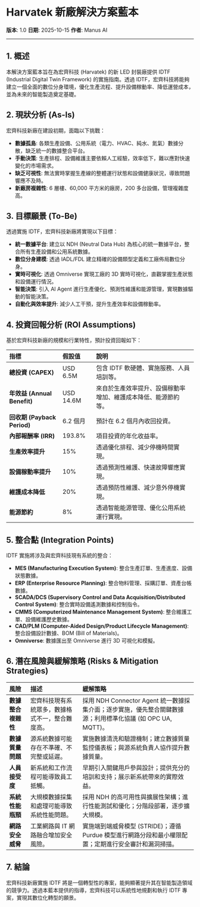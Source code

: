 # Harvatek 新廠解決方案藍本

**版本**: 1.0
**日期**: 2025-10-15
**作者**: Manus AI

---

## 1. 概述

本解決方案藍本旨在為宏齊科技 (Harvatek) 的新 LED 封裝廠提供 IDTF (Industrial Digital Twin Framework) 的實施指南。透過 IDTF，宏齊科技將能夠建立一個全面的數位分身環境，優化生產流程、提升設備稼動率、降低運營成本，並為未來的智能製造奠定基礎。

## 2. 現狀分析 (As-Is)

宏齊科技新廠在建設初期，面臨以下挑戰：

*   **數據孤島**: 各類生產設備、公用系統（電力、HVAC、純水、氮氣）數據分散，缺乏統一的數據整合平台。
*   **手動決策**: 生產排程、設備維護主要依賴人工經驗，效率低下，難以應對快速變化的市場需求。
*   **缺乏可視性**: 無法實時掌握生產線的整體運行狀態和設備健康狀況，導致問題響應不及時。
*   **新廠房複雜性**: 6 層樓、60,000 平方米的廠房，200 多台設備，管理複雜度高。

## 3. 目標願景 (To-Be)

透過實施 IDTF，宏齊科技新廠將實現以下目標：

*   **統一數據平台**: 建立以 NDH (Neutral Data Hub) 為核心的統一數據平台，整合所有生產設備和公用系統數據。
*   **數位分身建模**: 透過 IADL/FDL 建立精確的設備類型定義和工廠佈局數位分身。
*   **實時可視化**: 透過 Omniverse 實現工廠的 3D 實時可視化，直觀掌握生產狀態和設備運行情況。
*   **智能決策**: 引入 AI Agent 進行生產優化、預測性維護和能源管理，實現數據驅動的智能決策。
*   **自動化與效率提升**: 減少人工干預，提升生產效率和設備稼動率。

## 4. 投資回報分析 (ROI Assumptions)

基於宏齊科技新廠的規模和行業特性，預計投資回報如下：

| 指標 | 假設值 | 說明 |
|:---|:---|:---|
| **總投資 (CAPEX)** | USD 6.5M | 包含 IDTF 軟硬體、實施服務、人員培訓等。 |
| **年效益 (Annual Benefit)** | USD 14.6M | 來自於生產效率提升、設備稼動率增加、維護成本降低、能源節約等。 |
| **回收期 (Payback Period)** | 6.2 個月 | 預計在 6.2 個月內收回投資。 |
| **內部報酬率 (IRR)** | 193.8% | 項目投資的年化收益率。 |
| **生產效率提升** | 15% | 透過優化排程、減少停機時間實現。 |
| **設備稼動率提升** | 10% | 透過預測性維護、快速故障響應實現。 |
| **維護成本降低** | 20% | 透過預防性維護、減少意外停機實現。 |
| **能源節約** | 8% | 透過智能能源管理、優化公用系統運行實現。 |

## 5. 整合點 (Integration Points)

IDTF 實施將涉及與宏齊科技現有系統的整合：

*   **MES (Manufacturing Execution System)**: 整合生產訂單、生產進度、設備狀態數據。
*   **ERP (Enterprise Resource Planning)**: 整合物料管理、採購訂單、資產台帳數據。
*   **SCADA/DCS (Supervisory Control and Data Acquisition/Distributed Control System)**: 整合實時設備遙測數據和控制指令。
*   **CMMS (Computerized Maintenance Management System)**: 整合維護工單、設備維護歷史數據。
*   **CAD/PLM (Computer-Aided Design/Product Lifecycle Management)**: 整合設備設計數據、BOM (Bill of Materials)。
*   **Omniverse**: 數據匯出至 Omniverse 進行 3D 可視化和模擬。

## 6. 潛在風險與緩解策略 (Risks & Mitigation Strategies)

| 風險 | 描述 | 緩解策略 |
|:---|:---|:---|
| **數據整合複雜性** | 宏齊科技現有系統眾多，數據格式不一，整合難度高。 | 採用 NDH Connector Agent 統一數據採集介面；逐步實施，優先整合關鍵數據源；利用標準化協議 (如 OPC UA, MQTT)。 |
| **數據質量問題** | 源系統數據可能存在不準確、不完整或延遲。 | 實施數據清洗和驗證機制；建立數據質量監控儀表板；與源系統負責人協作提升數據質量。 |
| **人員接受度** | 新系統和工作流程可能導致員工抵觸。 | 早期引入關鍵用戶參與設計；提供充分的培訓和支持；展示新系統帶來的實際效益。 |
| **系統性能瓶頸** | 大規模數據採集和處理可能導致系統性能問題。 | 採用 NDH 的高可用性與擴展性架構；進行性能測試和優化；分階段部署，逐步擴大規模。 |
| **網路安全威脅** | 工業網路與 IT 網路融合增加安全風險。 | 實施端到端威脅模型 (STRIDE)；遵循 Purdue 模型進行網路分段和最小權限配置；定期進行安全審計和漏洞掃描。 |

## 7. 結論

宏齊科技新廠實施 IDTF 將是一個轉型性的專案，能夠顯著提升其在智能製造領域的競爭力。透過本藍本提供的指導，宏齊科技可以系統性地規劃和執行 IDTF 專案，實現其數位化轉型的願景。
